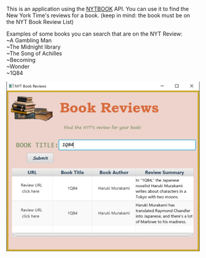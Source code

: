 This is an application using the [NYTBOOK](https://developer.nytimes.com/docs/books-product/1/overview/) API. 
You can use it to find the New York Time's reviews for a book.
(keep in mind: the book must be on the NYT Book Review List)
 
Examples of some books you can search that are on the NYT Review:\
~A Gambling Man\
~The Midnight library\
~The Song of Achilles\
~Becoming\
~Wonder\
~1Q84

![Application Image](pictures/runningApplication.png)
